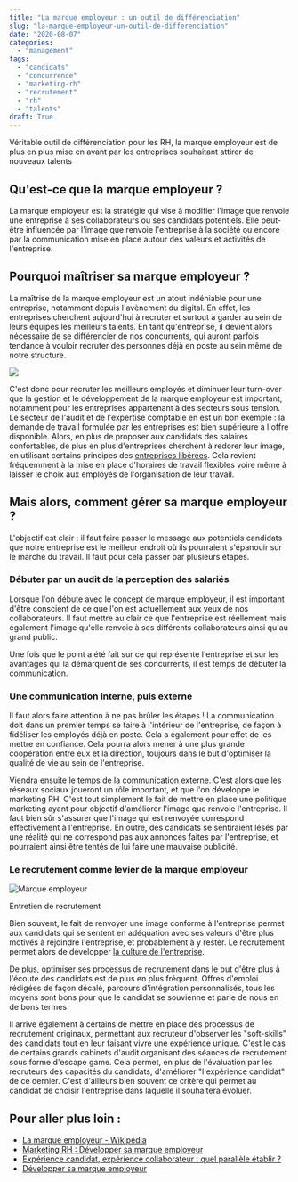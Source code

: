 ```yaml
---
title: "La marque employeur : un outil de différenciation"
slug: "la-marque-employeur-un-outil-de-differenciation"
date: "2020-08-07"
categories: 
  - "management"
tags: 
  - "candidats"
  - "concurrence"
  - "marketing-rh"
  - "recrutement"
  - "rh"
  - "talents"
draft: True
---
```


Véritable outil de différenciation pour les RH, la marque employeur est de plus en plus mise en avant par les entreprises souhaitant attirer de nouveaux talents

## Qu'est-ce que la marque employeur ?

La marque employeur est la stratégie qui vise à modifier l'image que renvoie une entreprise à ses collaborateurs ou ses candidats potentiels. Elle peut-être influencée par l'image que renvoie l'entreprise à la société ou encore par la communication mise en place autour des valeurs et activités de l'entreprise.

## Pourquoi maîtriser sa marque employeur ?

La maîtrise de la marque employeur est un atout indéniable pour une entreprise, notamment depuis l'avènement du digital. En effet, les entreprises cherchent aujourd'hui à recruter et surtout à garder au sein de leurs équipes les meilleurs talents. En tant qu'entreprise, il devient alors nécessaire de se différencier de nos concurrents, qui auront parfois tendance à vouloir recruter des personnes déjà en poste au sein même de notre structure.

![](images/pexels-polina-zimmerman-3746966-1.jpg)

C'est donc pour recruter les meilleurs employés et diminuer leur turn-over que la gestion et le développement de la marque employeur est important, notamment pour les entreprises appartenant à des secteurs sous tension. Le secteur de l'audit et de l'expertise comptable en est un bon exemple : la demande de travail formulée par les entreprises est bien supérieure à l'offre disponible. Alors, en plus de proposer aux candidats des salaires confortables, de plus en plus d'entreprises cherchent à redorer leur image, en utilisant certains principes des [entreprises libérées](https://keskec.fr/management/johann/476/). Cela revient fréquemment à la mise en place d'horaires de travail flexibles voire même à laisser le choix aux employés de l'organisation de leur travail.

## Mais alors, comment gérer sa marque employeur ?

L'objectif est clair : il faut faire passer le message aux potentiels candidats que notre entreprise est le meilleur endroit où ils pourraient s'épanouir sur le marché du travail. Il faut pour cela passer par plusieurs étapes.

### Débuter par un audit de la perception des salariés

Lorsque l'on débute avec le concept de marque employeur, il est important d'être conscient de ce que l'on est actuellement aux yeux de nos collaborateurs. Il faut mettre au clair ce que l'entreprise est réellement mais également l'image qu'elle renvoie à ses différents collaborateurs ainsi qu'au grand public.

Une fois que le point a été fait sur ce qui représente l'entreprise et sur les avantages qui la démarquent de ses concurrents, il est temps de débuter la communication.

### Une communication interne, puis externe

Il faut alors faire attention à ne pas brûler les étapes ! La communication doit dans un premier temps se faire à l'intérieur de l'entreprise, de façon à fidéliser les employés déjà en poste. Cela a également pour effet de les mettre en confiance. Cela pourra alors mener à une plus grande coopération entre eux et la direction, toujours dans le but d'optimiser la qualité de vie au sein de l'entreprise.

Viendra ensuite le temps de la communication externe. C'est alors que les réseaux sociaux joueront un rôle important, et que l'on développe le marketing RH. C'est tout simplement le fait de mettre en place une politique marketing ayant pour objectif d'améliorer l'image que renvoie l'entreprise. Il faut bien sûr s'assurer que l'image qui est renvoyée correspond effectivement à l'entreprise. En outre, des candidats se sentiraient lésés par une réalité qui ne correspond pas aux annonces faites par l'entreprise, et pourraient ainsi être tentés de lui faire une mauvaise publicité.

### Le recrutement comme levier de la marque employeur

![Marque employeur](images/pexels-mentatdgt-1311518-5-1024x683.jpg)

Entretien de recrutement

Bien souvent, le fait de renvoyer une image conforme à l'entreprise permet aux candidats qui se sentent en adéquation avec ses valeurs d'être plus motivés à rejoindre l'entreprise, et probablement à y rester. Le recrutement permet alors de développer [la culture de l'entreprise](https://keskec.fr/management/johann/791/).

De plus, optimiser ses processus de recrutement dans le but d'être plus à l'écoute des candidats est de plus en plus fréquent. Offres d'emploi rédigées de façon décalé, parcours d'intégration personnalisés, tous les moyens sont bons pour que le candidat se souvienne et parle de nous en de bons termes.

Il arrive également à certains de mettre en place des processus de recrutement originaux, permettant aux recruteur d'observer les "soft-skills" des candidats tout en leur faisant vivre une expérience unique. C'est le cas de certains grands cabinets d'audit organisant des séances de recrutement sous forme d'escape game. Cela permet, en plus de l'évaluation par les recruteurs des capacités du candidats, d'améliorer "l'expérience candidat" de ce dernier. C'est d'ailleurs bien souvent ce critère qui permet au candidat de choisir l'entreprise dans laquelle il souhaitera évoluer.

## Pour aller plus loin :

- [La marque employeur - Wikipédia](https://fr.wikipedia.org/wiki/Marque_employeur)
- [Marketing RH : Développer sa marque employeur](https://beetween.fr/dossiers-employeur/site-carriere/marketing-rh-developper-sa-marque-employeur/)
- [Expérience candidat, expérience collaborateur : quel parallèle établir ?](https://www.digitalrecruiters.com/blog/experience-candidat-experience-collaborateur-parallele-etablir.html)
- [Développer sa marque employeur](https://www.manager-go.com/ressources-humaines/marque-employeur.htm#:~:text=D%C3%A9velopper%20sa%20marque%20employeur&text=Les%20entreprises%20se%20doivent%20aujourd,pour%20attirer%20les%20meilleurs%20talents%20!)
